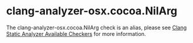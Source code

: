 # clang-analyzer-osx.cocoa.NilArg

The clang-analyzer-osx.cocoa.NilArg check is an alias, please see [Clang
Static Analyzer Available
Checkers](https://clang.llvm.org/docs/analyzer/checkers.html#osx-cocoa-nilarg)
for more information.
